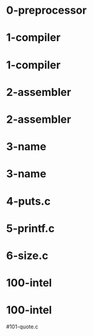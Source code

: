 # 0-preprocessor
# 1-compiler
# 1-compiler
# 2-assembler
# 2-assembler
# 3-name
# 3-name
# 4-puts.c
# 5-printf.c
# 6-size.c
# 100-intel
# 100-intel
#101-quote.c
